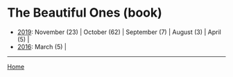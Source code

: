 # The Beautiful Ones (book)

  * [2019](./the-beautiful-ones-book-2019.md): 
      November (23) | 
      October (62) | 
      September (7) | 
      August (3) | 
      April (5) | 
  * [2016](./the-beautiful-ones-book-2016.md): 
      March (5) | 

----

[Home](../)
